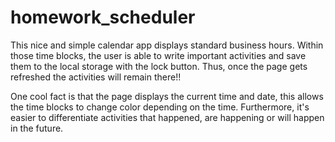 # homework_scheduler
This nice and simple calendar app displays standard business hours. Within those time blocks, the user is able to write important activities and save them to the local storage with the lock button. Thus, once the page gets refreshed the activities will remain there!! 

One cool fact is that the page displays the current time and date, this allows the time blocks to change color depending on the time. Furthermore, it's easier to differentiate activities that happened, are happening or will happen in the future.
